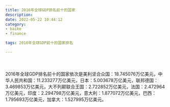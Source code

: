 ```yaml
---
title: 2016年全球GDP排名前十的国家
description:
date: 2022-05-22 10:44:12
category:
- baike
- finance

tags: 2016年全球GDP前十的国家排名

---
```


<script src="/assets/js/charts/chart.js"></script>

<div style="width: 100%; margin: 10% auto; ">
    <canvas id="myChart"></canvas>
</div>

<div>
<p class="paragraph">2016年全球GDP排名前十的国家依次是美利坚合众国：18.745076万亿美元，中华人民共和国：11.233277万亿美元，日本：5.003678万亿美元，联邦德国：3.469853万亿美元，大不列颠联合王国：2.722852万亿美元，法国：2.472964万亿美元，印度：2.294798万亿美元，意大利：1.877072万亿美元，巴西：1.795693万亿美元，加拿大：1.527995万亿美元。</p>
</div>

<script>
    const labels = ["美利坚合众国", "中华人民共和国", "日本", "联邦德国", "大不列颠联合王国", "法国", "印度", "意大利", "巴西", "加拿大"];

    const dataGdp = {
        labels: labels,
        datasets: [{
            label: '$（万亿美元）  •  即刻编程  •  cn.hongkezhang.com',
            backgroundColor: 'rgb(205 96 144)',
            borderColor: 'rgb(0 0 128)',
            data: [18.745076, 11.233277, 5.003678, 3.469853, 2.722852, 2.472964, 2.294798, 1.877072, 1.795693, 1.527995],
            barPercentage: 0.3
        }]
    };

    const config = {
        type: 'bar',
        data: dataGdp,
        options: {
            series: [
                {
                    barWidth: '20%'
                }
            ],
            graphic: [{
                type: 'group',
                bounding: 'raw',
                rotation: Math.PI / 4,//正方形旋转的角度
                right: 70,
                bottom: 15,
                z: 100,
                children: [
                    {
                        type: 'rect',
                        left: 'center',//描述怎么根据父元素进行定位
                        top: 'center',//描述怎么根据父元素进行定位
                        z: 100,
                        shape: {
                            width: 140,
                            height: 30
                        },
                        style: {
                            // fill: 'rgba(0,0,0,0.3)'
                        }
                    },
                    {
                        type: 'text',
                        left: 'center',
                        top: 'center',
                        z: 100,
                        style: {
                            fill: '#000000',
                            text: 'domain.com',
                            font: 'bolder 14px Microsoft YaHei'
                        }
                    }
                ]
            }]
        }
    };

    const myChart = new Chart(
        document.getElementById('myChart'),
        config
    );
</script>
